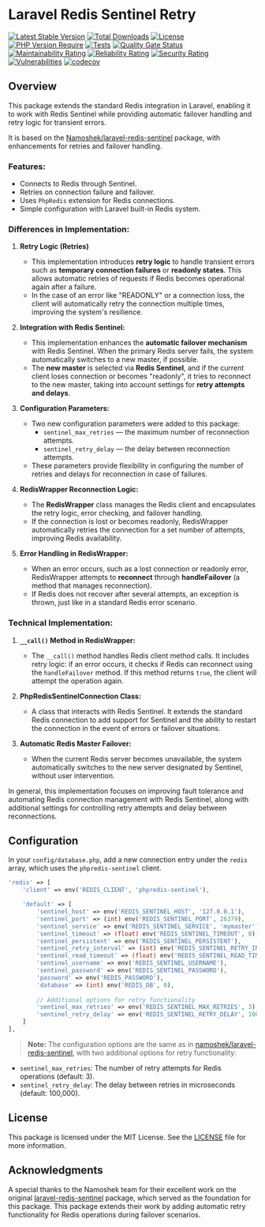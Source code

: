 # Laravel Redis Sentinel Retry

[![Latest Stable Version](http://poser.pugx.org/ignashevroman/laravel-redis-sentinel-retry/v)](https://packagist.org/packages/ignashevroman/laravel-redis-sentinel-retry) 
[![Total Downloads](http://poser.pugx.org/ignashevroman/laravel-redis-sentinel-retry/downloads)](https://packagist.org/packages/ignashevroman/laravel-redis-sentinel-retry) 
[![License](http://poser.pugx.org/ignashevroman/laravel-redis-sentinel-retry/license)](https://packagist.org/packages/ignashevroman/laravel-redis-sentinel-retry) 
[![PHP Version Require](http://poser.pugx.org/ignashevroman/laravel-redis-sentinel-retry/require/php)](https://packagist.org/packages/ignashevroman/laravel-redis-sentinel-retry)
[![Tests](https://github.com/ignashevroman/laravel-redis-sentinel-retry/workflows/Tests/badge.svg)](https://github.com/ignashevroman/laravel-redis-sentinel-retry/actions?query=workflow%3ATests)
[![Quality Gate Status](https://sonarcloud.io/api/project_badges/measure?project=ignashevroman_laravel-redis-sentinel-retry&metric=alert_status)](https://sonarcloud.io/dashboard?id=ignashevroman_laravel-redis-sentinel-retry)
[![Maintainability Rating](https://sonarcloud.io/api/project_badges/measure?project=ignashevroman_laravel-redis-sentinel-retry&metric=sqale_rating)](https://sonarcloud.io/dashboard?id=ignashevroman_laravel-redis-sentinel-retry)
[![Reliability Rating](https://sonarcloud.io/api/project_badges/measure?project=ignashevroman_laravel-redis-sentinel-retry&metric=reliability_rating)](https://sonarcloud.io/dashboard?id=ignashevroman_laravel-redis-sentinel-retry)
[![Security Rating](https://sonarcloud.io/api/project_badges/measure?project=ignashevroman_laravel-redis-sentinel-retry&metric=security_rating)](https://sonarcloud.io/dashboard?id=ignashevroman_laravel-redis-sentinel-retry)
[![Vulnerabilities](https://sonarcloud.io/api/project_badges/measure?project=ignashevroman_laravel-redis-sentinel-retry&metric=vulnerabilities)](https://sonarcloud.io/dashboard?id=ignashevroman_laravel-redis-sentinel-retry)
[![codecov](https://codecov.io/gh/ignashevroman/laravel-redis-sentinel-retry/branch/main/graph/badge.svg?token=Z3DASZGD6M)](https://codecov.io/gh/ignashevroman/laravel-redis-sentinel-retry)

## Overview

This package extends the standard Redis integration in Laravel, enabling it to work with Redis Sentinel while providing automatic failover handling and retry logic for transient errors.

It is based on the [Namoshek/laravel-redis-sentinel](https://github.com/Namoshek/laravel-redis-sentinel) package, with enhancements for retries and failover handling.

### Features:
- Connects to Redis through Sentinel.
- Retries on connection failure and failover.
- Uses `PhpRedis` extension for Redis connections.
- Simple configuration with Laravel built-in Redis system.

### Differences in Implementation:

1. **Retry Logic (Retries)**
    - This implementation introduces **retry logic** to handle transient errors such as **temporary connection failures** or **readonly states**. This allows automatic retries of requests if Redis becomes operational again after a failure.
    - In the case of an error like "READONLY" or a connection loss, the client will automatically retry the connection multiple times, improving the system's resilience.

2. **Integration with Redis Sentinel:**
    - This implementation enhances the **automatic failover mechanism** with Redis Sentinel. When the primary Redis server fails, the system automatically switches to a new master, if possible.
    - The **new master** is selected via **Redis Sentinel**, and if the current client loses connection or becomes "readonly", it tries to reconnect to the new master, taking into account settings for **retry attempts and delays**.

3. **Configuration Parameters:**
    - Two new configuration parameters were added to this package:
        - `sentinel_max_retries` — the maximum number of reconnection attempts.
        - `sentinel_retry_delay` — the delay between reconnection attempts.
    - These parameters provide flexibility in configuring the number of retries and delays for reconnection in case of failures.

4. **RedisWrapper Reconnection Logic:**
    - The **RedisWrapper** class manages the Redis client and encapsulates the retry logic, error checking, and failover handling.
    - If the connection is lost or becomes readonly, RedisWrapper automatically retries the connection for a set number of attempts, improving Redis availability.

5. **Error Handling in RedisWrapper:**
    - When an error occurs, such as a lost connection or readonly error, RedisWrapper attempts to **reconnect** through **handleFailover** (a method that manages reconnection).
    - If Redis does not recover after several attempts, an exception is thrown, just like in a standard Redis error scenario.

### Technical Implementation:
1. **`__call()` Method in RedisWrapper:**
    - The `__call()` method handles Redis client method calls. It includes retry logic: if an error occurs, it checks if Redis can reconnect using the `handleFailover` method. If this method returns `true`, the client will attempt the operation again.

2. **PhpRedisSentinelConnection Class:**
    - A class that interacts with Redis Sentinel. It extends the standard Redis connection to add support for Sentinel and the ability to restart the connection in the event of errors or failover situations.

3. **Automatic Redis Master Failover:**
    - When the current Redis server becomes unavailable, the system automatically switches to the new server designated by Sentinel, without user intervention.

In general, this implementation focuses on improving fault tolerance and automating Redis connection management with Redis Sentinel, along with additional settings for controlling retry attempts and delay between reconnections.

## Configuration

In your `config/database.php`, add a new connection entry under the `redis` array, which uses the `phpredis-sentinel` client.

```php
'redis' => [
    'client' => env('REDIS_CLIENT', 'phpredis-sentinel'),

    'default' => [
        'sentinel_host' => env('REDIS_SENTINEL_HOST', '127.0.0.1'),
        'sentinel_port' => (int) env('REDIS_SENTINEL_PORT', 26379),
        'sentinel_service' => env('REDIS_SENTINEL_SERVICE', 'mymaster'),
        'sentinel_timeout' => (float) env('REDIS_SENTINEL_TIMEOUT', 0),
        'sentinel_persistent' => env('REDIS_SENTINEL_PERSISTENT'),
        'sentinel_retry_interval' => (int) env('REDIS_SENTINEL_RETRY_INTERVAL', 0),
        'sentinel_read_timeout' => (float) env('REDIS_SENTINEL_READ_TIMEOUT', 0),
        'sentinel_username' => env('REDIS_SENTINEL_USERNAME'),
        'sentinel_password' => env('REDIS_SENTINEL_PASSWORD'),
        'password' => env('REDIS_PASSWORD'),
        'database' => (int) env('REDIS_DB', 0),
        
        // Additional options for retry functionality
        'sentinel_max_retries' => env('REDIS_SENTINEL_MAX_RETRIES', 3),
        'sentinel_retry_delay' => env('REDIS_SENTINEL_RETRY_DELAY', 100_000),
    ]
],
```

> **Note:** The configuration options are the same as in [namoshek/laravel-redis-sentinel](https://github.com/Namoshek/laravel-redis-sentinel), with two additional options for retry functionality:
- `sentinel_max_retries`: The number of retry attempts for Redis operations (default: 3).
- `sentinel_retry_delay`: The delay between retries in microseconds (default: 100,000).

## License

This package is licensed under the MIT License. See the [LICENSE](LICENSE.md) file for more information.

## Acknowledgments

A special thanks to the Namoshek team for their excellent work on the original [laravel-redis-sentinel](https://github.com/Namoshek/laravel-redis-sentinel) package, which served as the foundation for this package. This package extends their work by adding automatic retry functionality for Redis operations during failover scenarios.
